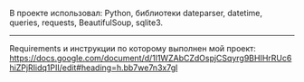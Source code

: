 В проекте использовал:
Python, библиотеки dateparser, datetime, queries, requests, BeautifulSoup, sqlite3.
******
Requirements и инструкции по которому выполнен мой проект:
https://docs.google.com/document/d/1l1WZAbCZdOspjCSqyrg9BHIHrRUc6hiZPjRIidq1PII/edit#heading=h.bb7we7n3x7gl
